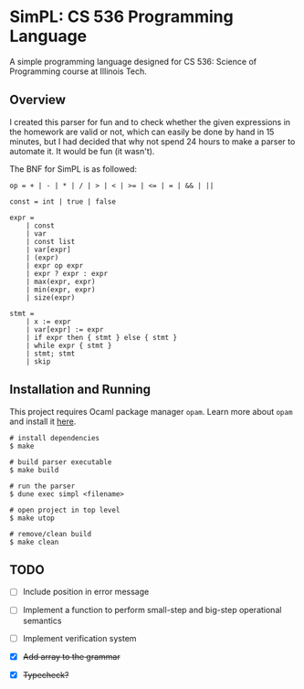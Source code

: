 # SimPL: CS 536 Programming Language

A simple programming language designed for CS 536: Science of Programming course
at Illinois Tech.

## Overview

I created this parser for fun and to check whether the given expressions in
the homework are valid or not, which can easily be done by hand in 15 minutes,
but I had decided that why not spend 24 hours to make a parser to automate it.
It would be fun (it wasn't).

The BNF for SimPL is as followed:

```
op = + | - | * | / | > | < | >= | <= | = | && | ||

const = int | true | false

expr =
    | const
    | var
    | const list
    | var[expr]
    | (expr)
    | expr op expr
    | expr ? expr : expr
    | max(expr, expr)
    | min(expr, expr)
    | size(expr)

stmt =
    | x := expr
    | var[expr] := expr
    | if expr then { stmt } else { stmt }
    | while expr { stmt }
    | stmt; stmt
    | skip
```

## Installation and Running

This project requires Ocaml package manager `opam`. Learn more about `opam` and
install it [here](https://opam.ocaml.org/).

```
# install dependencies
$ make

# build parser executable
$ make build

# run the parser
$ dune exec simpl <filename>

# open project in top level
$ make utop

# remove/clean build
$ make clean
```

## TODO

- [ ] Include position in error message

- [ ] Implement a function to perform small-step and big-step operational semantics

- [ ] Implement verification system

- [x] ~~Add array to the grammar~~

- [x] ~~Typecheck?~~
